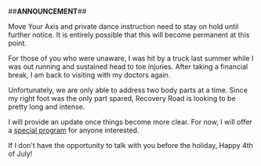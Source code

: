 ##**ANNOUNCEMENT**##

Move Your Axis and private dance instruction need to stay on hold until further notice.  It is entirely possible that this will become permanent at this point.  

For those of you who were unaware, I was hit by a truck last summer while I was out running and sustained head to toe injuries.  After taking a financial break, I am back to visiting with my doctors again.  

Unfortunately, we are only able to address two body parts at a time.  Since my right foot was the only part spared, Recovery Road is looking to be pretty long and intense.

I will provide an update once things become more clear.  For now, I will offer a [special program](http://tina-michelle.com/movebetter) for anyone interested. 

If I don't have the opportunity to talk with you before the holiday, Happy 4th of July!
